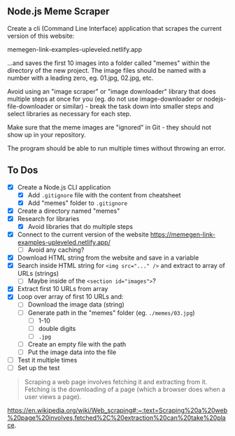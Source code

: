 ## Node.js Meme Scraper

Create a cli (Command Line Interface) application that scrapes the current version of this website:

memegen-link-examples-upleveled.netlify.app

...and saves the first 10 images into a folder called "memes" within the directory of the new project. The image files should be named with a number with a leading zero, eg. 01.jpg, 02.jpg, etc.

Avoid using an "image scraper" or "image downloader" library that does multiple steps at once for you (eg. do not use image-downloader or nodejs-file-downloader or similar) - break the task down into smaller steps and select libraries as necessary for each step.

Make sure that the meme images are "ignored" in Git - they should not show up in your repository.

The program should be able to run multiple times without throwing an error.

## To Dos

- [x] Create a Node.js CLI application
  - [x] Add `.gitignore` file with the content from cheatsheet
  - [x] Add "memes" folder to `.gitignore`
- [x] Create a directory named "memes"
- [x] Research for libraries
  - [x] Avoid libraries that do multiple steps
- [x] Connect to the current version of the website https://memegen-link-examples-upleveled.netlify.app/
  - [ ] Avoid any caching?
- [x] Download HTML string from the website and save in a variable
- [x] Search inside HTML string for `<img src="..." />` and extract to array of URLs (strings)
  - [ ] Maybe inside of the `<section id="images">`?
- [x] Extract first 10 URLs from array
- [x] Loop over array of first 10 URLs and:
  - [ ] Download the image data (string)
  - [ ] Generate path in the "memes" folder (eg. `./memes/03.jpg`)
    - [ ] 1-10
    - [ ] double digits
    - [ ] `.jpg`
  - [ ] Create an empty file with the path
  - [ ] Put the image data into the file
- [ ] Test it multiple times
- [ ] Set up the test

> Scraping a web page involves fetching it and extracting from it. Fetching is the downloading of a page (which a browser does when a user views a page).

https://en.wikipedia.org/wiki/Web_scraping#:~:text=Scraping%20a%20web%20page%20involves,fetched%2C%20extraction%20can%20take%20place.
